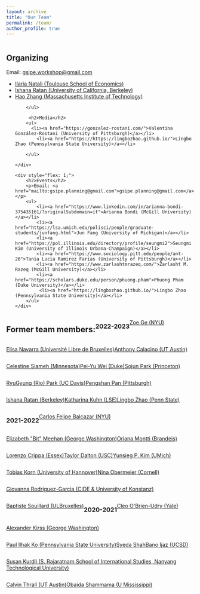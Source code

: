 ```yaml
---
layout: archive
title: "Our Team"
permalink: /team/
author_profile: true
---
```


<div style="display: flex; flex-wrap: wrap;">
    <div style="flex: 1; margin-right: 20px;">
        <h2>Organizing</h2>
        <p>Email: <a href="mailto:gsipe.workshop@gmail.com">gsipe.workshop@gmail.com</a></p>
        <ul>
            <li><a href="https://sites.google.com/view/ilaria-natali/home">Ilaria Natali (Toulouse School of Economics)</a></li>
            <li><a href="https://ishanaratan.com/">Ishana Ratan (University of California, Berkeley)</a></li>
                        <li><a href="https://www.haocharliezhang.com/">Hao Zhang (Massachusetts Institute of Technology)</a></li>

        </ul>
        
         <h2>Media</h2>
        <ul>
          <li><a href="https://gonzalez-rostani.com/">Valentina González-Rostani (University of Pittsburgh)</a></li>
            <li><a href="https://https://lingbozhao.github.io/">Lingbo Zhao (Pennsylvania State University)</a></li>
            
        </ul>

    </div>

    <div style="flex: 1;">
        <h2>Events</h2>
        <p>Email: <a href="mailto:gsipe.planning@gmail.com">gsipe.planning@gmail.com</a></p>
        <ul>
            <li><a href="https://www.linkedin.com/in/arianna-bondi-375435161/?originalSubdomain=it">Arianna Bondi (McGill University)</a></li>
            <li><a href="https://lsa.umich.edu/polisci/people/graduate-students/junfang.html">Jun Fang (University of Michigan)</a></li>
            <li><a href="https://pol.illinois.edu/directory/profile/seungmi2">Seungmi Kim (University of Illinois Urbana-Champaign)</a></li>
            <li><a href="https://www.sociology.pitt.edu/people/ant-26">Tania Lucia Ramirez Farias (University of Pittsburgh)</a></li>
            <li><a href="https://www.zarlashtmrazeq.com/">Zarlasht M. Razeq (McGill University)</a></li>
            <li><a href="https://scholars.duke.edu/person/phuong.pham">Phuong Pham (Duke University)</a></li>
             <li><a href="https://lingbozhao.github.io/">Lingbo Zhao (Pennsylvania State University)</a></li>
        </ul>
    </div>
</div>









<hr>
<hr>


## Former team members:

### 2022-2023

[Zoe Ge (NYU)](https://wp.nyu.edu/zoege/)

[Elisa Navarra (Université Libre de Bruxelles)](https://sites.google.com/view/elisanavarra)

[Anthony Calacino (UT Austin)](https://cola.utexas.edu/government/graduate/profile.php?id=ac72973)


[Celestine Siameh (Minnesota)](https://www.celestineogboh.com/)

[Pei-Yu Wei (Duke)](https://www.peiyuwei.com/)

[Sojun Park (Princeton)](https://sites.google.com/view/sojunp/home)

[RyuGyung (Rio) Park (UC Davis)](https://riopark.weebly.com/ )

[Pengshan Pan (Pittsburgh) ](https://www.cgm.pitt.edu/people/ant-25)

[Ishana Ratan (Berkeley)](https://enlab.berkeley.edu/lab-people/ishana-ratan/)

[Katharina Kuhn (LSE)](https://www.lse.ac.uk/international-relations/phd-students/kuhn-katharina)

[Lingbo Zhao (Penn State)](https://polisci.la.psu.edu/people/lkz5164/)


### 2021-2022

[Carlos Felipe Balcazar (NYU)](https://cfbalcazar.github.io/)

[Elizabeth "Bit" Meehan (George Washington)](https://elizabethbitmeehan.com/)

[Oriana Montti (Brandeis)](https://www.linkedin.com/in/orianamontti/)

[Lorenzo Crippa (Essex)](https://lorenzo-crippa.github.io)

[Taylor Dalton (USC)](https://taylorrdalton.com)

[Yunsieg P. Kim (UMich)](https:sites.lsa.umich.edu/yunsieg/)

[Tobias Korn (University of Hannover)](https://https://www.uni-goettingen.de/en/587541.html)

[Nina Obermeier (Cornell) ](https://ninaobermeier.com)

[Giovanna Rodriguez-Garcia (CIDE & University of Konstanz)](https://giovannarodriguezgarcia.academia.edu)

[Baptiste Souillard (ULBruxelles)](https://baptistesouillard.com)


### 2020-2021

[Cleo O'Brien-Udry (Yale)](https://cobrienudry.github.io/)

[Alexander Kirss (George Washington)](https://www.alexanderkirss.com/)

[Paul Ilhak Ko (Pennsylvania State University)](https://sites.google.com/view/paulko/home)

[Syeda ShahBano Ijaz (UCSD)](https://ssijaz.github.io)

[Susan Kurdli (S. Rajaratnam School of International Studies, Nanyang Technological University)](https://www.rsis.edu.sg/gpo/graduate-programmes/ph-d-programme/phd-student-profiles/)

[Calvin Thrall (UT Austin)](https://calvinthrall.github.io)

[Obaida Shammama (U Mississippi) ](https://https://politicalscience.olemiss.edu/current-ph-d-students/)
